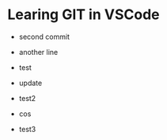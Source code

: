 # Learing GIT in VSCode

- second commit 

- another line 

- test

- update

- test2

- cos

- test3